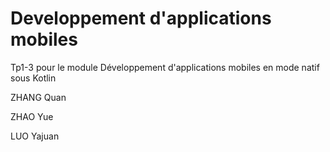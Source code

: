 # Developpement d'applications mobiles
 
Tp1-3 pour le module Développement d'applications mobiles en mode natif sous Kotlin



ZHANG Quan

ZHAO Yue

LUO Yajuan
